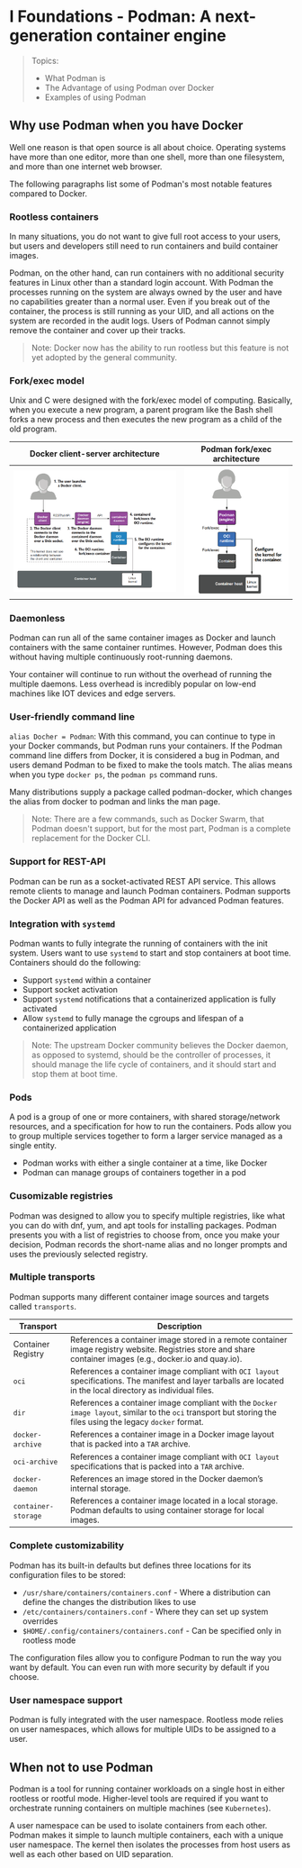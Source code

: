 # I Foundations - Podman: A next-generation container engine

> Topics:
>
> - What Podman is
> - The Advantage of using Podman over Docker
> - Examples of using Podman

## Why use Podman when you have Docker

Well one reason is that open source is all about choice. Operating systems have more than one editor, more than one shell, more than one filesystem, and more than one internet web browser.

The following paragraphs list some of Podman's most notable features compared to Docker.

### Rootless containers

In many situations, you do not want to give full root access to your users, but users and developers still need to run containers and build container images.

Podman, on the other hand, can run containers with no additional security features in Linux other than a standard login account. With Podman the processes running on the system are always owned by the user and have no capabilities greater than a normal user. Even if you break out of the container, the process is still running as your UID, and all actions on the system are recorded in the audit logs. Users of Podman cannot simply remove the container and cover up their tracks.

> Note: Docker now has the ability to run rootless but this feature is not yet adopted by the general community.

### Fork/exec model

Unix and C were designed with the fork/exec model of computing. Basically, when you execute a new program, a parent program like the Bash shell forks a new process and then executes the new program as a child of the old program.

| Docker client-server architecture                                 | Podman fork/exec architecture                                 |
|-------------------------------------------------------------------|---------------------------------------------------------------|
| ![Docker client-server architecture](img/docker_architecture.png) | ![Podman fork/exec architecture](img/podman_architecture.png) |

### Daemonless

Podman can run all of the same container images as Docker and launch containers with the same container runtimes. However, Podman does this without having multiple continuously root-running daemons.

Your container will continue to run without the overhead of running the multiple daemons. Less overhead is incredibly popular on low-end machines like IOT devices and edge servers.

### User-friendly command line

`alias Docher = Podman`: With this command, you can continue to type in your Docker commands, but Podman runs your containers. If the Podman command line differs from Docker, it is considered a bug in Podman, and users demand Podman to be fixed to make the tools match. The alias means when you type `docker ps`, the `podman ps` command runs.

Many distributions supply a package called podman-docker, which changes the alias from docker to podman and links the man page.

> Note: There are a few commands, such as Docker Swarm, that Podman doesn't support, but for the most part, Podman is a complete replacement for the Docker CLI.

### Support for REST-API

Podman can be run as a socket-activated REST API service. This allows remote clients to manage and launch Podman containers. Podman supports the Docker API as well as the Podman API for advanced Podman features.

### Integration with `systemd`

Podman wants to fully integrate the running of containers with the init system. Users want to use `systemd` to start and stop containers at boot time. Containers should do the following:

- Support `systemd` within a container
- Support socket activation
- Support `systemd` notifications that a containerized application is fully activated
- Allow `systemd` to fully manage the cgroups and lifespan of a containerized application

> Note: The upstream Docker community believes the Docker daemon, as opposed to systemd, should be the controller of processes, it should manage the life cycle of containers, and it should start and stop them at boot time.

### Pods

A pod is a group of one or more containers, with shared storage/network resources, and a specification for how to run the containers. Pods allow you to group multiple services together to form a larger service managed as a single entity.

- Podman works with either a single container at a time, like Docker
- Podman can manage groups of containers together in a pod

### Cusomizable registries

Podman was designed to allow you to specify multiple registries, like what you can do with dnf, yum, and apt tools for installing packages. Podman presents you with a list of registries to choose from, once you make your decision, Podman records the short-name alias and no longer prompts and uses the previously selected registry.

### Multiple transports

Podman supports many different container image sources and targets called `transports`.

| Transport | Description |
|-----------|-------------|
| Container Registry | References a container image stored in a remote container image registry  website. Registries store and share container images (e.g., docker.io and quay.io). |
| `oci` | References a container image compliant with `OCI layout` specifications. The manifest and layer tarballs are located in the local directory as individual files. |
| `dir` | References a container image compliant with the `Docker image layout`, similar to the `oci` transport but storing the files using the legacy `docker` format. |
| `docker-archive` | References a container image in a Docker image layout that is packed into a `TAR` archive. |
| `oci-archive` | References a container image compliant with `OCI layout` specifications that is packed into a `TAR` archive. |
| `docker-daemon` | References an image stored in the Docker daemon’s internal storage. |
| `container-storage` | References a container image located in a local storage. Podman defaults to using container storage for local images. |

### Complete customizability

Podman has its built-in defaults but defines three locations for its configuration files to be stored:

- `/usr/share/containers/containers.conf` - Where a distribution can define the changes the distribution likes to use
- `/etc/containers/containers.conf` - Where they can set up system overrides
- `$HOME/.config/containers/containers.conf` - Can be specified only in rootless mode

The configuration files allow you to configure Podman to run the way you want by default. You can even run with more security by default if you choose.

### User namespace support

Podman is fully integrated with the user namespace. Rootless mode relies on user namespaces, which allows for multiple UIDs to be assigned to a user.

## When not to use Podman

Podman is a tool for running container workloads on a single host in either rootless or rootful mode. Higher-level tools
are required if you want to orchestrate running containers on multiple machines (see `Kubernetes`).

A user namespace can be used to isolate containers from each other. Podman makes it simple to launch multiple containers, each with a unique user namespace. The kernel then isolates the processes from host users as well as each other based on UID separation.
